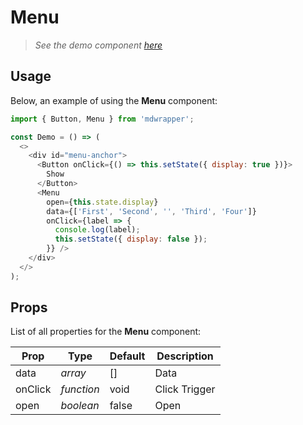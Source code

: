 # Menu

> _See the demo component [here](./Menu.jsx)_

## Usage

Below, an example of using the **Menu** component:

```js
import { Button, Menu } from 'mdwrapper';

const Demo = () => (
  <>
    <div id="menu-anchor">
      <Button onClick={() => this.setState({ display: true })}>
        Show
      </Button>
      <Menu
        open={this.state.display}
        data={['First', 'Second', '', 'Third', 'Four']}
        onClick={label => {
          console.log(label);
          this.setState({ display: false });
        }} />
    </div>
  </>
);
```

## Props

List of all properties for the **Menu** component:

| **Prop** | **Type** | **Default** | **Description** |
|--|--|--|--|
| data | _array_ | [] | Data |
| onClick | _function_ | void | Click Trigger |
| open | _boolean_ | false | Open |
